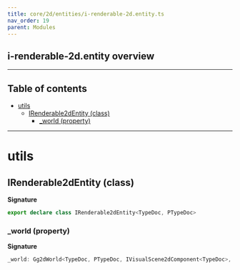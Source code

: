 ```yaml
---
title: core/2d/entities/i-renderable-2d.entity.ts
nav_order: 19
parent: Modules
---
```


## i-renderable-2d.entity overview

---

<h2 class="text-delta">Table of contents</h2>

- [utils](#utils)
  - [IRenderable2dEntity (class)](#irenderable2dentity-class)
    - [\_world (property)](#_world-property)

---

# utils

## IRenderable2dEntity (class)

**Signature**

```ts
export declare class IRenderable2dEntity<TypeDoc, PTypeDoc>
```

### \_world (property)

**Signature**

```ts
_world: Gg2dWorld<TypeDoc, PTypeDoc, IVisualScene2dComponent<TypeDoc>, IPhysicsWorld2dComponent<PTypeDoc>> | null
```

